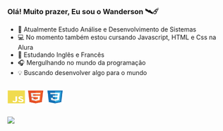 ### Olá! Muito prazer, Eu sou o Wanderson 🛰☄

- 🎲 Atualmente Estudo Análise e Desenvolvimento de Sistemas
- 💻  No momento também estou cursando Javascript, HTML e Css na Alura
- 📙 Estudando Inglês e Francês
- 🎧 Mergulhando no mundo da programação
- 💡 Buscando desenvolver algo para o mundo

<div style="display: inline_block"><br>
  <img align="center" alt="Wands-Js" height="30" width="40" src="https://raw.githubusercontent.com/devicons/devicon/master/icons/javascript/javascript-plain.svg">
  <img align="center" alt="Wands-HTML" height="30" width="40" src="https://raw.githubusercontent.com/devicons/devicon/master/icons/html5/html5-original.svg">
  <img align="center" alt="Wands-CSS" height="30" width="40" src="https://raw.githubusercontent.com/devicons/devicon/master/icons/css3/css3-original.svg">
</div>

##

<div> 
  <a href="https://www.linkedin.com/in/wanderson-sousa-522253224/" target="_blank"><img src="https://img.shields.io/badge/-LinkedIn-%230077B5?style=for-the-badge&logo=linkedin&logoColor=white" target="_blank"></a> 
</div>
<!--
**WandersonDeSousa/WandersonDeSousa** is a ✨ _special_ ✨ repository because its `README.md` (this file) appears on your GitHub profile.

Here are some ideas to get you started:




